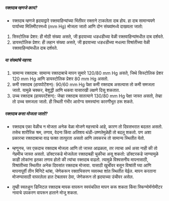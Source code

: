##### रक्तदाब म्हणजे काय?
* रक्तदाब म्हणजे हृदयाद्वारे रक्तवाहिन्यांच्या भिंतीवर रक्ताने टाकलेला दाब होय. हा दाब सामान्यपणे पार्याच्या मिलिमीटरमध्ये (mm Hg) मोजला जातो आणि दोन संख्यांमध्ये दाखवला जातो:

1. सिस्टोलिक प्रेशर: ही मोठी संख्या असते, जी हृदयाच्या धडधडीच्या वेळी रक्तवाहिन्यांमधील दाब दर्शवते.
2. डायस्टोलिक प्रेशर: ही लहान संख्या असते, जी हृदयाच्या धडधडीच्या मधल्या विश्रांतीच्या वेळी रक्तवाहिन्यांमधील दाब दर्शवते.

##### या संख्यांचे महत्त्व:

1. सामान्य रक्तदाब: सामान्य रक्तदाबाचे मापन सुमारे 120/80 mm Hg असते, जिथे सिस्टोलिक प्रेशर 120 mm Hg आणि डायस्टोलिक प्रेशर 80 mm Hg असतो.
2. कमी रक्तदाब (हायपोटेंशन): 90/60 mm Hg पेक्षा कमी रक्तदाब असल्यास तो कमी समजला जातो. यामुळे चक्कर, बेशुद्धी आणि थकवा यासारखी लक्षणे दिसू शकतात.
3. उच्च रक्तदाब (हायपरटेंशन): जेव्हा रक्तदाब सातत्याने 130/80 mm Hg पेक्षा जास्त असतो, तेव्हा तो उच्च समजला जातो. ही स्थिती गंभीर आरोग्य समस्यांना कारणीभूत ठरू शकते.

##### रक्तदाब कसा मोजला जातो?

* रक्तदाब एका वेळीच न मोजता अनेक वेळा मोजणे महत्त्वाचे आहे, कारण तो दिवसभरात बदलत असतो.
तसेच शारीरिक श्रम, तणाव, वेदना किंवा अतिशय थंडी-उष्णतेमुळेही तो बदलू शकतो. पण अशा प्रकारचा रक्तदाबाचा वाढ फक्त तात्पुरता असतो आणि लवकरच तो सामान्य स्थितीत येतो.

* म्हणूनच, जर एकदाच रक्तदाब मोजला आणि तो जास्त आढळला, तर त्याचा अर्थ असा नाही की तो नेहमीच जास्त असतो.
डॉक्टरकडे मोजलेला रक्तदाबही चुकीचा असू शकतो: डॉक्टरकडे जाण्यामुळे काही लोकांना इतका तणाव होतो की त्यांचा रक्तदाब वाढतो.
त्यामुळे विश्वसनीय मापनासाठी, विश्रांतीच्या स्थितीत अनेक दिवसांत रक्तदाब मोजावा.
यासाठी खुर्चीवर बसून विश्रांती घ्या आणि मापनापूर्वी तीन मिनिटे थांबा, जेणेकरून रक्ताभिसरण व्यवस्था शांत स्थितीत येईल. मापन करताना मोजण्यासाठी वापरलेला हात टेबलावर ठेवा, जेणेकरून तो हृदयाच्या उंचीवर असेल.

* तुम्ही स्वतःहून डिजिटल रक्तदाब मापक वापरून स्वयंचलित मापन करू शकता किंवा स्फिग्मोमॅनोमीटर नावाचे उपकरण वापरून हाताने मोजू शकता.
